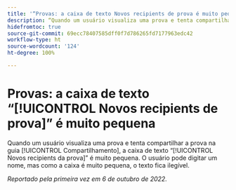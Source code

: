 ```yaml
---
title: '“Provas: a caixa de texto Novos recipients de prova é muito pequena”'
description: “Quando um usuário visualiza uma prova e tenta compartilhar a prova na guia Compartilhamento, a caixa de texto Novos recipients da prova é muito pequena. O usuário pode digitar um nome, mas como a caixa é muito pequena, o texto fica ilegível.”
hidefromtoc: true
source-git-commit: 69ecc78407585dff0f7d786265fd7177963edc42
workflow-type: ht
source-wordcount: '124'
ht-degree: 100%

---
```



# Provas: a caixa de texto “[!UICONTROL Novos recipients de prova]” é muito pequena

<!--This article is on the WF and WFP TOCs-->

Quando um usuário visualiza uma prova e tenta compartilhar a prova na guia [!UICONTROL Compartilhamento], a caixa de texto “[!UICONTROL Novos recipients da prova]” é muito pequena. O usuário pode digitar um nome, mas como a caixa é muito pequena, o texto fica ilegível.

_Reportado pela primeira vez em 6 de outubro de 2022._

